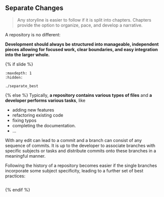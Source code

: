 ## Separate Changes

> Any storyline is easier to follow if it is split into chapters. Chapters provide the option to organize, pace, and develop a narrative.

A <i class="fab fa-git"></i> repository is no different:

**Development should always be structured into  manageable, independent pieces allowing for focused work, clear boundaries, and easy integration into the larger whole.**


{% if slide %}
```{toctree}
:maxdepth: 1
:hidden:

./separate_best
```
{% else %}
Typically, **a repository contains various types of files** and **a developer performs various tasks**, like
- adding new features
- refactoring existing code
- fixing typos
- completing the documentation.
- ...

With <i class="fab fa-git"></i> any edit can lead to a commit and a branch can consist of any sequence of commits.
It is up to the developer to associate branches with specific subjects or tasks and distribute commits onto these branches in a meaningful manner.

Following the history of a repository becomes easier if the single branches incorporate some subject specificity, leading to a further set of best practices:

```{include} ./separate_best.md
```
{% endif %}
